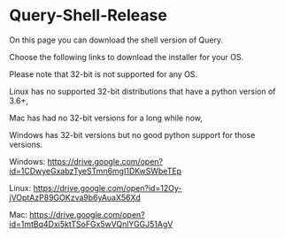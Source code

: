 # Query-Shell-Release

On this page you can download the shell version of Query. 

Choose the following links to download the installer for your OS.

Please note that 32-bit is not supported for any OS.

Linux has no supported 32-bit distributions that have a python version of 3.6+,

Mac has had no 32-bit versions for a long while now,

Windows has 32-bit versions but no good python support for those versions.

Windows: https://drive.google.com/open?id=1CDwyeGxabzTyeSTmn6mgI1DKwSWbeTEp

Linux: https://drive.google.com/open?id=12Oy-jVOptAzP89GOKzva9b6yAuaX56Xd

Mac: https://drive.google.com/open?id=1mtBq4Dxi5ktTSoFGx5wVQnlYGGJ51AgV

